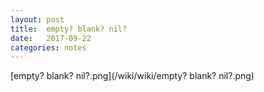```yaml
---
layout: post
title:  empty? blank? nil?
date:   2017-09-22
categories: notes
---
```


[empty? blank? nil?.png](/wiki/wiki/empty? blank? nil?.png)

